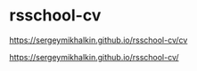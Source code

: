 # rsschool-cv

https://sergeymikhalkin.github.io/rsschool-cv/cv

https://sergeymikhalkin.github.io/rsschool-cv/
